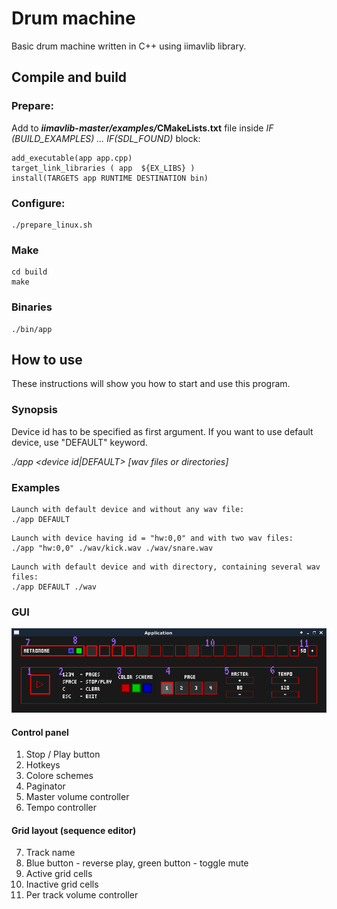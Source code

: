 # Drum machine

Basic drum machine written in C++ using iimavlib library.

## Compile and build

### Prepare:
Add to *__iimavlib-master/examples/__*__CMakeLists.txt__ file inside _IF (BUILD_EXAMPLES) ... IF(SDL_FOUND)_ block:

```
add_executable(app app.cpp)
target_link_libraries ( app  ${EX_LIBS} )
install(TARGETS app RUNTIME DESTINATION bin)
```

### Configure:

```
./prepare_linux.sh
```

### Make

```
cd build
make
```

### Binaries

```
./bin/app
```

## How to use

These instructions will show you how to start and use this program.

### Synopsis

Device id has to be specified as first argument. If you want to use default device, use "DEFAULT" keyword.

_./app <device id|DEFAULT> [wav files or directories]_

### Examples

```
Launch with default device and without any wav file:
./app DEFAULT
```

```
Launch with device having id = "hw:0,0" and with two wav files:
./app "hw:0,0" ./wav/kick.wav ./wav/snare.wav
```

```
Launch with default device and with directory, containing several wav files:
./app DEFAULT ./wav
```

### GUI

![Screenshot](img/img.png)

#### Control panel

1) Stop / Play button
2) Hotkeys
3) Colore schemes
4) Paginator
5) Master volume controller
6) Tempo controller

#### Grid layout (sequence editor)

7) Track name
8) Blue button - reverse play, green button - toggle mute
9) Active grid cells
10) Inactive grid cells
11) Per track volume controller
